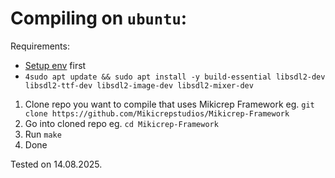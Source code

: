 # Compiling on `ubuntu`:

Requirements:
- [Setup env](https://github.com/Mikicrepstudios/Mikicrep-Framework?tab=readme-ov-file#setuping-env) first
- ```4sudo apt update && sudo apt install -y build-essential libsdl2-dev libsdl2-ttf-dev libsdl2-image-dev libsdl2-mixer-dev```

1. Clone repo you want to compile that uses Mikicrep Framework eg. `git clone https://github.com/Mikicrepstudios/Mikicrep-Framework`
2. Go into cloned repo eg. `cd Mikicrep-Framework`
3. Run `make`
4. Done

Tested on 14.08.2025.